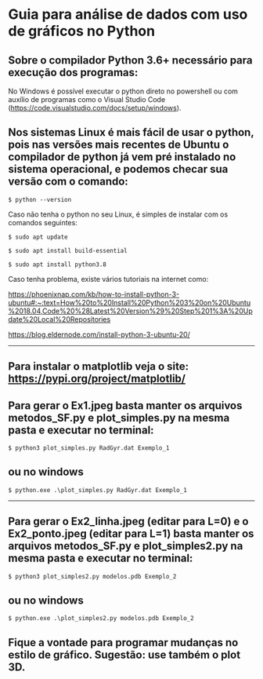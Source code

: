 # Guia para análise de dados com uso de gráficos no Python 

Sobre o compilador Python 3.6+ necessário para execução dos programas:
----

No Windows é possível executar o python direto no powershell ou com auxílio de programas como o Visual Studio Code (https://code.visualstudio.com/docs/setup/windows).

Nos sistemas Linux é mais fácil de usar o python, pois nas versões mais recentes de Ubuntu o compilador de python já vem pré instalado no sistema operacional, e podemos checar sua versão com o comando:
---

    $ python --version

Caso não tenha o python no seu Linux, é simples de instalar com os comandos seguintes:

    $ sudo apt update

    $ sudo apt install build-essential

    $ sudo apt install python3.8

Caso tenha problema, existe vários tutoriais na internet como:

https://phoenixnap.com/kb/how-to-install-python-3-ubuntu#:~:text=How%20to%20Install%20Python%203%20on%20Ubuntu%2018.04,Code%20%28Latest%20Version%29%20Step%201%3A%20Update%20Local%20Repositories

https://blog.eldernode.com/install-python-3-ubuntu-20/

------------------------------------------------------------------------------------------

Para instalar o matplotlib veja o site:
https://pypi.org/project/matplotlib/
------------------------------------------------------------------------------------------

Para gerar o Ex1.jpeg basta manter os arquivos metodos_SF.py e plot_simples.py na mesma pasta e executar no terminal:
--
    $ python3 plot_simples.py RadGyr.dat Exemplo_1
ou no windows
--
    $ python.exe .\plot_simples.py RadGyr.dat Exemplo_1
------------

Para gerar o Ex2_linha.jpeg (editar para L=0) e o Ex2_ponto.jpeg (editar para L=1) basta manter os arquivos metodos_SF.py e plot_simples2.py na mesma pasta e executar no terminal:
--
    $ python3 plot_simples2.py modelos.pdb Exemplo_2
ou no windows
--
    $ python.exe .\plot_simples2.py modelos.pdb Exemplo_2

Fique a vontade para programar mudanças no estilo de gráfico. Sugestão: use também o plot 3D.
------------
